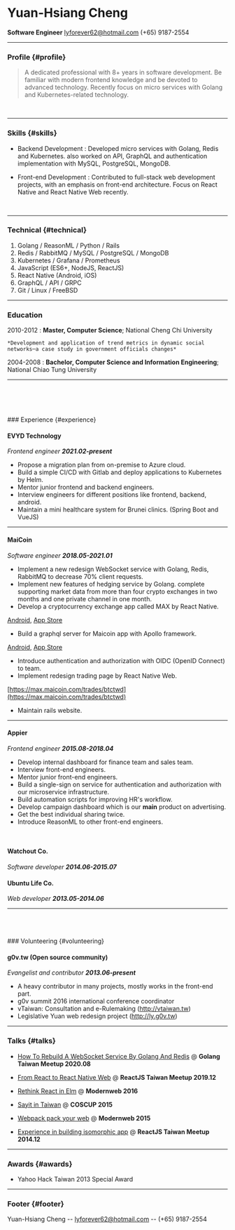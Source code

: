 # Yuan-Hsiang Cheng
__Software Engineer__ lyforever62@hotmail.com (+65) 9187-2554

------

### Profile {#profile}

> A dedicated professional with 8+ years in software development. Be familiar with modern frontend knowledge and be devoted to advanced technology. Recently focus on micro services with Golang and Kubernetes-related technology.
<br/>

------

### Skills {#skills}

* Backend Development
  : Developed micro services with Golang, Redis and Kubernetes. also worked on API, GraphQL and authentication implementation with MySQL, PostgreSQL, MongoDB.

* Front-end Development
  : Contributed to full-stack web development projects, with an emphasis on front-end architecture. Focus on React Native and React Native Web recently.

<br/>

-------

### Technical {#technical}

1. Golang / ReasonML / Python / Rails
1. Redis / RabbitMQ / MySQL / PostgreSQL / MongoDB
1. Kubernetes / Grafana / Prometheus
1. JavaScript (ES6+, NodeJS, ReactJS)
1. React Native (Android, iOS)
1. GraphQL / API / GRPC
1. Git / Linux / FreeBSD

------

### Education

2010-2012
:   **Master, Computer Science**; National Cheng Chi University

    *Development and application of trend metrics in dynamic social networks─a case study in government officials changes*

2004-2008
:   **Bachelor, Computer Science and Information Engineering**; National Chiao Tung University

------
<br />
<br />
<br />
<br />
### Experience {#experience}

#### EVYD Technology
*Frontend engineer __2021.02-present__*

  * Propose a migration plan from on-premise to Azure cloud.
  * Build a simple CI/CD with Gitlab and deploy applications to Kubernetes by Helm.
  * Mentor junior frontend and backend engineers.
  * Interview engineers for different positions like frontend, backend, android.
  * Maintain a mini healthcare system for Brunei clinics. (Spring Boot and VueJS)

------

#### MaiCoin
*Software engineer __2018.05-2021.01__*

  * Implement a new redesign WebSocket service with Golang, Redis, RabbitMQ to decrease 70% client requests.
  * Implement new features of hedging service by Golang. complete supporting market data from more than four crypto exchanges in two months and one private channel in one month.
  * Develop a cryptocurrency exchange app called MAX by React Native.

  [Android](https://play.google.com/store/apps/details?id=com.maicoin.max&hl=en_US), [App Store](https://apps.apple.com/tw/app/max-exchange-btc-eth-mith/id1370837255?l=en)
  * Build a graphql server for Maicoin app with Apollo framework.

  [Android](https://play.google.com/store/apps/details?id=com.maicoin.maicoin&hl=zh_TW), [App Store](https://apps.apple.com/tw/app/maicoin-buy-sell-bitcoin/id1439583926?l=en)

  * Introduce authentication and authorization with OIDC (OpenID Connect) to team.
  * Implement redesign trading page by React Native Web.

  [https://max.maicoin.com/trades/btctwd](https://max.maicoin.com/trades/btctwd)
  * Maintain rails website.

------

#### Appier
*Frontend engineer __2015.08-2018.04__*

  * Develop internal dashboard for finance team and sales team.
  * Interview front-end engineers.
  * Mentor junior front-end engineers.
  * Build a single-sign on service for authentication and authorization with our microservice infrastructure.
  * Build automation scripts for improving HR's workflow.
  * Develop campaign dashboard which is our __main__ product on advertising.
  * Get the best individual sharing twice.
  * Introduce ReasonML to other front-end engineers.
<br/>

#### Watchout Co.
*Software developer __2014.06-2015.07__*

#### Ubuntu Life Co.
*Web developer __2013.05-2014.06__*

------
<br />
<br />
<br />
### Volunteering {#volunteering}

#### g0v.tw (Open source community)
*Evangelist and contributor __2013.06-present__*

  * A heavy contributor in many projects, mostly works in the front-end part.
  * g0v summit 2016 international conference coordinator
  * vTaiwan: Consultation and e-Rulemaking (http://vtaiwan.tw)
  * Legislative Yuan web redesign project (http://ly.g0v.tw)

------

### Talks {#talks}

* [How To Rebuild A WebSocket Service By Golang And Redis](https://speakerdeck.com/yhsiang/how-to-rebuild-a-websocket-service-by-golang-and-redis) @ __Golang Taiwan Meetup 2020.08__

* [From React to React Native Web](https://speakerdeck.com/yhsiang/from-react-to-react-native-web) @ __ReactJS Taiwan Meetup 2019.12__

* [Rethink React in Elm](https://speakerdeck.com/yhsiang/rethink-react-in-elm) @ __Modernweb 2016__

* [Sayit in Taiwan](https://speakerdeck.com/yhsiang/sayit-in-taiwan) @ __COSCUP 2015__

* [Webpack pack your web](https://speakerdeck.com/yhsiang/webpack-pack-your-web) @ __Modernweb 2015__

* [Experience in building isomorphic app](https://speakerdeck.com/yhsiang/experience-in-building-isomorphic-app) @ __ReactJS Taiwan Meetup 2014.12__

------

### Awards {#awards}

* Yahoo Hack Taiwan 2013 Special Award

------

### Footer {#footer}

Yuan-Hsiang Cheng -- lyforever62@hotmail.com -- (+65) 9187-2554
